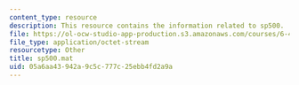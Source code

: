 ```yaml
---
content_type: resource
description: This resource contains the information related to sp500.
file: https://ol-ocw-studio-app-production.s3.amazonaws.com/courses/6-438-algorithms-for-inference-fall-2014/05a6aa43942a9c5c777c25ebb4fd2a9a_sp500.mat
file_type: application/octet-stream
resourcetype: Other
title: sp500.mat
uid: 05a6aa43-942a-9c5c-777c-25ebb4fd2a9a
---
```

